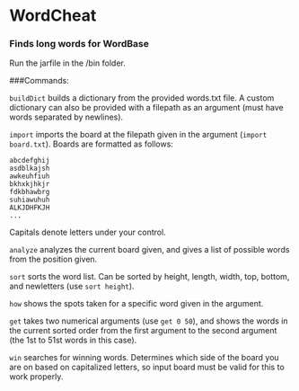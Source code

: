 # WordCheat
### Finds long words for WordBase

Run the jarfile in the /bin folder.

###Commands:

`buildDict` builds a dictionary from the provided words.txt file. A custom dictionary can also be provided with a filepath as an argument (must have words separated by newlines).

`import` imports the board at the filepath given in the argument (`import board.txt`). Boards are formatted as follows:
```
abcdefghij
asdblkajsh
awkeuhfiuh
bkhxkjhkjr
fdkbhawbrg
suhiawuhuh
ALKJDHFKJH
...
```
Capitals denote letters under your control.

`analyze` analyzes the current board given, and gives a list of possible words from the position given.

`sort` sorts the word list. Can be sorted by height, length, width, top, bottom, and newletters (use `sort height`).

`how` shows the spots taken for a specific word given in the argument.

`get` takes two numerical arguments (use `get 0 50`), and shows the words in the current sorted order from the first argument to the second argument (the 1st to 51st words in this case).

`win` searches for winning words. Determines which side of the board you are on based on capitalized letters, so input board must be valid for this to work properly.
